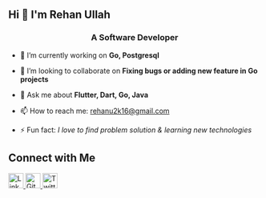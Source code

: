 ## Hi 👋 I'm Rehan Ullah
<h3 align="center">A Software Developer</h3>

- 🔭 I’m currently working on **Go, Postgresql**
  
- 👯 I’m looking to collaborate on **Fixing bugs or adding new feature in Go projects**

- 💬 Ask me about **Flutter, Dart, Go, Java**

- 📫 How to reach me: rehanu2k16@gmail.com
  
- ⚡ Fun fact: *I love to find problem solution & learning new technologies*

## Connect with Me


  <a href="https://www.linkedin.com/in/rehan-ullah-3004">
    <img src="https://upload.wikimedia.org/wikipedia/commons/c/ca/LinkedIn_logo_initials.png" alt="LinkedIn" width="30" height="30"/>
  </a>
  
  <a href="https://github.com/rehan-ullah">
    <img src="https://upload.wikimedia.org/wikipedia/commons/9/91/Octicons-mark-github.svg" alt="GitHub" width="30" height="30"/>
  </a>
  
  <a href="https://twitter.com/rehanullah_">
    <img src="https://upload.wikimedia.org/wikipedia/commons/5/53/X_logo_2023_original.svg" alt="Twitter" width="30" height="30"/>
  </a>



